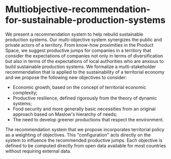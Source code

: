 # Multiobjective-recommendation-for-sustainable-production-systems

We present a recommendation system to help rebuild sustainable production systems. Our multi-objective system synergizes the public and private actors of a territory. From know-how proximities in the Product Space, we suggest productive jumps for companies in a territory that consider the expectations of companies not only in terms of diversification but also in terms of the expectations of local authorities who are anxious to build sustainable production systems.
  We formalize a multi-stakeholder recommendation that is applied to the sustainability of a territorial economy and we propose the following new objectives to consider:
  - Economic growth, based on the concept of territorial economic complexity;
  - Productive resilience, defined rigorously from the theory of dynamic systems; 
  - Food security and more generally basic necessities from an original approach based on Maslow's hierarchy of needs;
  - The need to develop greener productions that respect the environment.

  The recommendation system that we propose incorporates territorial policy as a weighting of objectives. This "configuration" acts directly on the system to influence the recommended productive jumps. Each objective is defined to be computed directly from open data available for most countries without requiring external data.
